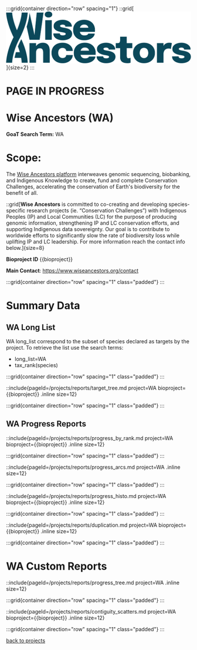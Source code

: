 :::grid{container direction="row" spacing="1"}
::grid[![GoaT](/static/images/wa-logo.png)]{size=2}
:::

# PAGE IN PROGRESS

# Wise Ancestors (WA)

**GoaT Search Term:** WA

# Scope: 
The [Wise Ancestors platform](https://www.wiseancestors.org/) interweaves genomic sequencing, biobanking, and Indigenous Knowledge to create, fund and complete Conservation Challenges, accelerating the conservation of Earth's biodiversity for the benefit of all.

::grid[**Wise Ancestors** is committed to co-creating and developing species-specific research projects (ie. “Conservation Challenges”) with Indigenous Peoples (IP) and Local Communities (LC) for the purpose of producing genomic information, strengthening IP and LC conservation efforts, and supporting Indigenous data sovereignty. Our goal is to contribute to worldwide efforts to significantly slow the rate of biodiversity loss while uplifting IP and LC leadership. For more information reach the contact info below.]{size=8}

**Bioproject ID** {{bioproject}}

**Main Contact**: https://www.wiseancestors.org/contact

:::grid{container direction="row" spacing="1" class="padded"}
:::

# Summary Data

## WA Long List

WA long_list correspond to the subset of species declared as targets by the project. To retrieve the list use the search terms:

- long_list=WA
- tax_rank(species)

:::grid{container direction="row" spacing="1" class="padded"}
:::

::include{pageId=/projects/reports/target_tree.md project=WA bioproject={{bioproject}} .inline size=12}

:::grid{container direction="row" spacing="1" class="padded"}
:::

## WA Progress Reports

::include{pageId=/projects/reports/progress_by_rank.md project=WA bioproject={{bioproject}} .inline size=12}

:::grid{container direction="row" spacing="1" class="padded"}
:::

::include{pageId=/projects/reports/progress_arcs.md project=WA .inline size=12}

:::grid{container direction="row" spacing="1" class="padded"}
:::

::include{pageId=/projects/reports/progress_histo.md project=WA bioproject={{bioproject}} .inline size=12}

:::grid{container direction="row" spacing="1" class="padded"}
:::

::include{pageId=/projects/reports/duplication.md project=WA bioproject={{bioproject}} .inline size=12}

:::grid{container direction="row" spacing="1" class="padded"}
:::

# WA Custom Reports

::include{pageId=/projects/reports/progress_tree.md project=WA .inline size=12}

:::grid{container direction="row" spacing="1" class="padded"}
:::

::include{pageId=/projects/reports/contiguity_scatters.md project=WA bioproject={{bioproject}} .inline size=12}

:::grid{container direction="row" spacing="1" class="padded"}
:::

[back to projects](/projects)
